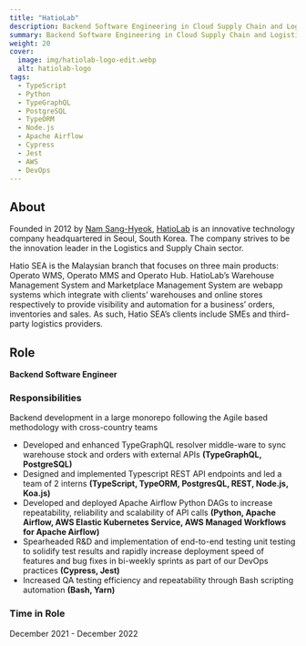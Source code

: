 ```yaml
---
title: "HatioLab"
description: Backend Software Engineering in Cloud Supply Chain and Logistics
summary: Backend Software Engineering in Cloud Supply Chain and Logistics
weight: 20
cover:
  image: img/hatiolab-logo-edit.webp
  alt: hatiolab-logo
tags:
  - TypeScript
  - Python
  - TypeGraphQL
  - PostgreSQL
  - TypeORM
  - Node.js
  - Apache Airflow
  - Cypress
  - Jest
  - AWS
  - DevOps
---
```


## About

Founded in 2012 by [Nam Sang-Hyeok,](https://www.linkedin.com/in/sanghyeok-nam-83a66591) [HatioLab](https://www.hatiolab.com/) is an innovative technology company headquartered in Seoul, South Korea. The company strives to be the innovation leader in the Logistics and Supply Chain sector.

Hatio SEA is the Malaysian branch that focuses on three main products: Operato WMS, Operato MMS and Operato Hub. HatioLab’s Warehouse Management System and Marketplace Management System are webapp systems which integrate with clients’ warehouses and online stores respectively to provide visibility and automation for a business’ orders, inventories and sales. As such, Hatio SEA’s clients include SMEs and third-party logistics providers.

## Role

**Backend Software Engineer**

### Responsibilities

Backend development in a large monorepo following the Agile based methodology with cross-country teams

- Developed and enhanced TypeGraphQL resolver middle-ware to sync warehouse stock and orders with external APIs **(TypeGraphQL, PostgreSQL)**
- Designed and implemented Typescript REST API endpoints and led a team of 2 interns **(TypeScript, TypeORM, PostgresQL, REST, Node.js, Koa.js)**
- Developed and deployed Apache Airflow Python DAGs to increase repeatability, reliability and scalability of API calls **(Python, Apache Airflow, AWS Elastic Kubernetes Service, AWS Managed Workflows for Apache Airflow)**
- Spearheaded R&D and implementation of end-to-end testing unit testing to solidify test results and rapidly increase deployment speed of features and bug fixes in bi-weekly sprints as part of our DevOps practices **(Cypress, Jest)**
- Increased QA testing efficiency and repeatability through Bash scripting automation **(Bash, Yarn)**

### Time in Role

December 2021 - December 2022
